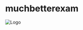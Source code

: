# muchbetterexam

![Logo](https://github.com/MichelDeveloper/muchbetterexam/blob/master/app/assets/images/wallpaper.png/1280x720)
